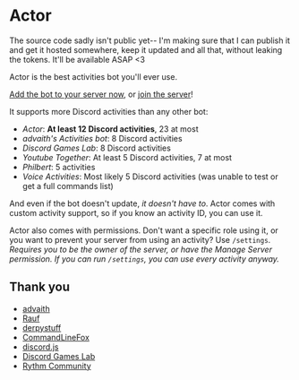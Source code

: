 # Actor
The source code sadly isn't public yet-- I'm making sure that I can publish it and get it hosted somewhere, keep it updated and all that, without leaking the tokens. It'll be available ASAP <3

Actor is the best activities bot you'll ever use.

[Add the bot to your server now](https://discord.com/api/oauth2/authorize?client_id=891437279858540554&permissions=1&scope=bot%20applications.commands&response=code), or [join the server](https://top.gg/servers/887291094885339147)!

It supports more Discord activities than any other bot:
- *Actor*: **At least 12 Discord activities**, 23 at most
- *advaith's Activities bot*: 8 Discord activities
- *Discord Games Lab*: 8 Discord activities
- *Youtube Together*: At least 5 Discord activities, 7 at most
- *Philbert*: 5 activities
- *Voice Activities*: Most likely 5 Discord activities (was unable to test or get a full commands list)

And even if the bot doesn't update, *it doesn't have to*. Actor comes with custom activity support, so if you know an activity ID, you can use it.

Actor also comes with permissions. Don't want a specific role using it, or you want to prevent your server from using an activity? Use `/settings`. *Requires you to be the owner of the server, or have the Manage Server permission. If you can run `/settings`, you can use every activity anyway.*

## Thank you
- [advaith](https://github.com/advaith1)
- [Rauf](https://github.com/ItsRauf)
- [derpystuff](https://gitlab.com/derpystuff)
- [CommandLineFox](https://github.com/CommandLineFox)
- [discord.js](https://github.com/discordjs/discord.js)
- [Discord Games Lab](https://discord.gg/discordgameslab)
- [Rythm Community](https://discord.gg/rythm)
